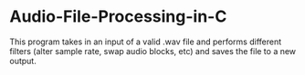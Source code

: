 # Audio-File-Processing-in-C

This program takes in an input of a valid .wav file and performs different filters (alter sample rate, swap audio blocks, etc) and saves the file to a new output.
